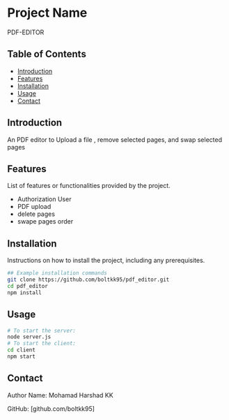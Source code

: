 # Project Name

PDF-EDITOR

## Table of Contents

-   [Introduction](#introduction)
-   [Features](#features)
-   [Installation](#installation)
-   [Usage](#usage)
-   [Contact](#contact)

## Introduction

An PDF editor to Upload a file , remove selected pages, and swap selected pages

## Features

List of features or functionalities provided by the project.

-   Authorization User
-   PDF upload
-   delete pages
-   swape pages order

## Installation

Instructions on how to install the project, including any prerequisites.

```bash
## Example installation commands
git clone https://github.com/boltkk95/pdf_editor.git
cd pdf_editor
npm install

```

## Usage

```bash
# To start the server:
node server.js
# To start the client:
cd client
npm start
```

## Contact

Author Name: Mohamad Harshad KK

GitHub: [github.com/boltkk95]
